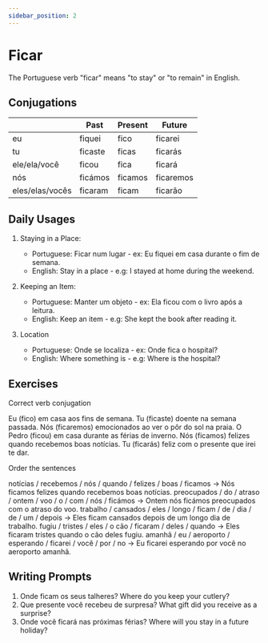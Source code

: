 ```yaml
---
sidebar_position: 2
---
```


# Ficar

The Portuguese verb "ficar" means "to stay" or "to remain" in English.

## Conjugations

|                 | Past    | Present | Future    |
| --------------- | ------- | ------- | --------- |
| eu              | fiquei  | fico    | ficarei   |
| tu              | ficaste | ficas   | ficarás   |
| ele/ela/você    | ficou   | fica    | ficará    |
| nós             | ficámos | ficamos | ficaremos |
| eles/elas/vocês | ficaram | ficam   | ficarão   |

## Daily Usages

1. Staying in a Place:

   - Portuguese: Ficar num lugar - ex: Eu fiquei em casa durante o fim de semana.
   - English: Stay in a place - e.g: I stayed at home during the weekend.

2. Keeping an Item:

   - Portuguese: Manter um objeto - ex: Ela ficou com o livro após a leitura.
   - English: Keep an item - e.g: She kept the book after reading it.

3. Location

   - Portuguese: Onde se localiza - ex: Onde fica o hospital?
   - English: Where something is - e.g: Where is the hospital?

## Exercises

Correct verb conjugation

Eu (fico) em casa aos fins de semana.
Tu (ficaste) doente na semana passada.
Nós (ficaremos) emocionados ao ver o pôr do sol na praia.
O Pedro (ficou) em casa durante as férias de inverno.
Nós (ficamos) felizes quando recebemos boas notícias.
Tu (ficarás) feliz com o presente que irei te dar.

Order the sentences

notícias / recebemos / nós / quando / felizes / boas / ficamos -> Nós ficamos felizes quando recebemos boas notícias.
preocupados / do / atraso / ontem / voo / o / com / nós / ficámos -> Ontem nós ficámos preocupados com o atraso do voo.
trabalho / cansados / eles / longo / ficam / de / dia / de / um / depois -> Eles ficam cansados depois de um longo dia de trabalho.
fugiu / tristes / eles / o cão / ficaram / deles / quando -> Eles ficaram tristes quando o cão deles fugiu.
amanhã / eu / aeroporto / esperando / ficarei / você / por / no -> Eu ficarei esperando por você no aeroporto amanhã.

## Writing Prompts

1. Onde ficam os seus talheres? Where do you keep your cutlery?
2. Que presente você recebeu de surpresa? What gift did you receive as a surprise?
3. Onde você ficará nas próximas férias? Where will you stay in a future holiday?
